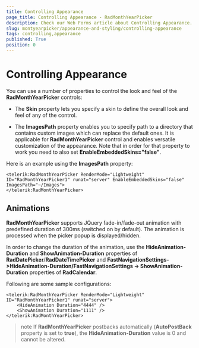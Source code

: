 ```yaml
---
title: Controlling Appearance
page_title: Controlling Appearance - RadMonthYearPicker
description: Check our Web Forms article about Controlling Appearance.
slug: montyearpicker/appearance-and-styling/controlling-appearance
tags: controlling,appearance
published: True
position: 0
---
```


# Controlling Appearance


You can use a number of properties to control the look and feel of the **RadMonthYearPicker** controls:

* The **Skin** property lets you specify a skin to define the overall look and feel of any of the control. 

* The **ImagesPath** property enables you to specify path to a directory that contains custom images which can replace the default ones. It is applicable for **RadMonthYearPicker** control and enables versatile customization of the appearance. Note that in order for that property to work you need to also set **EnableEmbeddedSkins="false"**.

Here is an example using the **ImagesPath** property:

````ASPNET
<telerik:RadMonthYearPicker RenderMode="Lightweight" ID="RadMonthYearPicker1" runat="server" EnableEmbeddedSkins="false" ImagesPath="~/Images"> 
</telerik:RadMonthYearPicker>
````


## Animations

**RadMonthYearPicker** supports JQuery fade-in/fade-out animation with predefined duration of 300ms (switched on by default). The animation is processed when the picker popup is displayed/hidden.

In order to change the duration of the animation, use the **HideAnimation-Duration** and **ShowAnimation-Duration** properties of **RadDatePicker**/**RadDateTimePicker** and **FastNavigationSettings->HideAnimation-Duration/FastNavigationSettings -> ShowAnimation-Duration** properties of **RadCalendar**.

Following are some sample configurations:

````ASPNET
<telerik:RadMonthYearPicker RenderMode="Lightweight" ID="RadMonthYearPicker1" runat="server">
    <HideAnimation Duration="4444" />
    <ShowAnimation Duration="1111" />
</telerik:RadMonthYearPicker>	
````



>note 
If **RadMonthYearPicker** postbacks automatically (**AutoPostBack** property is set to **true**), the **HideAnimation-Duration** value is 0 and cannot be altered.
>


